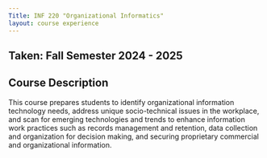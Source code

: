 ```yaml
---
Title: INF 220 "Organizational Informatics"
layout: course experience
---
```


## Taken: Fall Semester 2024 - 2025

## Course Description

This course prepares students to identify organizational information technology needs, address unique socio-technical issues in the workplace, and scan for emerging technologies and trends to enhance information work practices such as records management and retention, data collection and organization for decision making, and securing proprietary commercial and organizational information.
